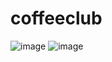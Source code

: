 # coffeeclub
![image]()
![image](https://drive.google.com/uc?export=view&id=1Q-pWyT7spICYdZjQGBuFHsUV3e_gDA3r/view?usp)
